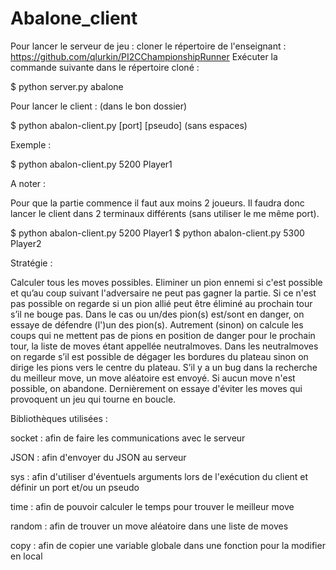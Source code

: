 # Abalone_client
Pour lancer le serveur de jeu : cloner le répertoire de l'enseignant : https://github.com/qlurkin/PI2CChampionshipRunner
Exécuter la commande suivante dans le répertoire cloné :

$ python server.py abalone

Pour lancer le client : (dans le bon dossier)

$ python abalon-client.py [port]  [pseudo] (sans espaces)

Exemple : 

$ python abalon-client.py 5200 Player1

A noter :

Pour que la partie commence il faut aux moins 2 joueurs. Il faudra donc lancer le client dans 2 terminaux différents (sans utiliser le me même port).

$ python abalon-client.py 5200 Player1
$ python abalon-client.py 5300 Player2

Stratégie :

Calculer tous les moves possibles. Eliminer un pion ennemi si c'est possible et qu’au coup suivant l'adversaire ne peut pas gagner la partie. Si ce n'est pas possible on regarde si un pion allié peut être éliminé au prochain tour s’il ne bouge pas. Dans le cas ou un/des pion(s) est/sont en danger, on essaye de défendre (l')un des pion(s). Autrement (sinon) on calcule les coups qui ne mettent pas de pions en position de danger pour le prochain tour, la liste de moves étant appellée neutralmoves. Dans les neutralmoves on regarde s’il est possible de dégager les bordures du plateau sinon on dirige les pions vers le centre du plateau. S’il y a un bug dans la recherche du meilleur move, un move aléatoire est envoyé. Si aucun move n'est possible, on abandone.
Dernièrement on essaye d'éviter les moves qui provoquent un jeu qui tourne en boucle.

Bibliothèques utilisées :

socket : afin de faire les communications avec le serveur

JSON : afin d'envoyer du JSON au serveur

sys : afin d'utiliser d'éventuels arguments lors de l'exécution du client et définir un port et/ou un pseudo

time : afin de pouvoir calculer le temps pour trouver le meilleur move

random : afin de trouver un move aléatoire dans une liste de moves

copy : afin de copier une variable globale dans une fonction pour la modifier en local
